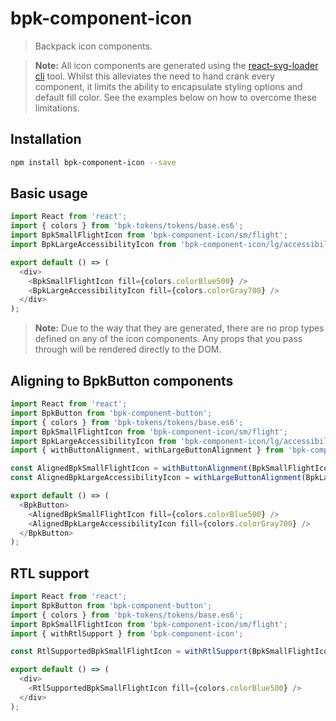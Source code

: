 # bpk-component-icon

> Backpack icon components.

> **Note:** All icon components are generated using the [react-svg-loader cli](https://github.com/boopathi/react-svg-loader#cli) tool.
Whilst this alleviates the need to hand crank every component, it limits the ability to encapsulate styling options and
default fill color. See the examples below on how to overcome these limitations.  

## Installation

```sh
npm install bpk-component-icon --save
```

## Basic usage

```js
import React from 'react';
import { colors } from 'bpk-tokens/tokens/base.es6';
import BpkSmallFlightIcon from 'bpk-component-icon/sm/flight';
import BpkLargeAccessibilityIcon from 'bpk-component-icon/lg/accessibility';

export default () => (
  <div>
    <BpkSmallFlightIcon fill={colors.colorBlue500} />
    <BpkLargeAccessibilityIcon fill={colors.colorGray700} />
  </div>
);
```

> **Note:** Due to the way that they are generated, there are no prop types defined on any of the icon components. Any
props that you pass through will be rendered directly to the DOM.

## Aligning to BpkButton components

```js
import React from 'react';
import BpkButton from 'bpk-component-button';
import { colors } from 'bpk-tokens/tokens/base.es6';
import BpkSmallFlightIcon from 'bpk-component-icon/sm/flight';
import BpkLargeAccessibilityIcon from 'bpk-component-icon/lg/accessibility';
import { withButtonAlignment, withLargeButtonAlignment } from 'bpk-component-icon';

const AlignedBpkSmallFlightIcon = withButtonAlignment(BpkSmallFlightIcon);
const AlignedBpkLargeAccessibilityIcon = withLargeButtonAlignment(BpkLargeAccessibilityIcon);

export default () => (
  <BpkButton>
    <AlignedBpkSmallFlightIcon fill={colors.colorBlue500} />
    <AlignedBpkLargeAccessibilityIcon fill={colors.colorGray700} />
  </BpkButton>
);
```

## RTL support

```js
import React from 'react';
import BpkButton from 'bpk-component-button';
import { colors } from 'bpk-tokens/tokens/base.es6';
import BpkSmallFlightIcon from 'bpk-component-icon/sm/flight';
import { withRtlSupport } from 'bpk-component-icon';

const RtlSupportedBpkSmallFlightIcon = withRtlSupport(BpkSmallFlightIcon);

export default () => (
  <div>
    <RtlSupportedBpkSmallFlightIcon fill={colors.colorBlue500} />
  </div>
);
```
